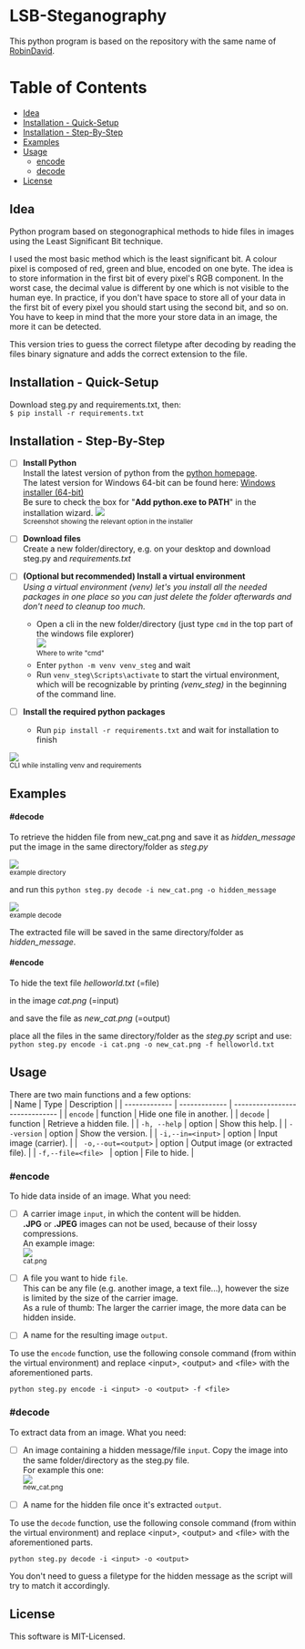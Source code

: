 ﻿# LSB-Steganography
This python program is based on the repository with the same name of [RobinDavid](https://github.com/RobinDavid/LSB-Steganography/blob/master/README.md#lsb-steganography).

# Table of Contents
- [Idea](#idea)
- [Installation - Quick-Setup](#installation---quick-setup)
- [Installation - Step-By-Step](#installation---step-by-step)
- [Examples](#examples)
- [Usage](#usage)
  * [encode](#encode)
  * [decode](#decode)
- [License](#license)

## Idea
Python program based on stegonographical methods to hide files in images using the Least Significant Bit technique.

I used the most basic method which is the least significant bit. A colour pixel is composed of red, green and blue, encoded on one byte. The idea is to store information in the first bit of every pixel's RGB component. In the worst case, the decimal value is different by one which is not visible to the human eye. In practice, if you don't have space to store all of your data in the first bit of every pixel you should start using the second bit, and so on. You have to keep in mind that the more your store data in an image, the more it can be detected.

This version tries to guess the correct filetype after decoding by reading the files binary signature and adds the correct extension to the file.

## Installation - Quick-Setup

Download steg.py and requirements.txt, then:  
`$ pip install -r requirements.txt`


## Installation - Step-By-Step
- [ ] **Install Python**  
Install the latest version of python from the [python homepage](https://www.python.org/downloads/).  
The latest version for Windows 64-bit can be found here: [Windows installer (64-bit)](https://www.python.org/ftp/python/3.13.0/python-3.13.0-amd64.exe)  
Be sure to check the box for "**Add python.exe to PATH**" in the installation wizard.
![](https://github.com/Yeltsa-Kcir/stegano_files/blob/main/md_images/AddToPath.PNG)  
<sup>Screenshot showing the relevant option in the installer</sup>  

- [ ] **Download files**  
Create a new folder/directory, e.g. on your desktop and download steg.py and _requirements.txt_

- [ ] **(Optional but recommended) Install a virtual environment**  
*Using a virtual environment (venv) let's you install all the needed packages in one place so you can just delete the folder afterwards and don't need to cleanup too much.*
	- Open a cli in the new folder/directory (just type `cmd` in the top part of the windows file explorer)   
![](https://github.com/Yeltsa-Kcir/stegano_files/blob/main/md_images/CmdAtTop.PNG)  
<sup>Where to write "cmd"</sup>  
	- Enter `python -m venv venv_steg` and wait  
	- Run `venv_steg\Scripts\activate` 
	to start the virtual environment, which will be recognizable by printing _(venv_steg)_ in the beginning of the command line.  
- [ ] **Install the required python packages**  
	-  Run `pip install -r requirements.txt` and wait for installation to finish

![](https://github.com/Yeltsa-Kcir/stegano_files/blob/main/md_images/Venv.PNG)  
<sup>CLI while installing venv and requirements</sup>  

## Examples

#### #decode
To retrieve the hidden file from new_cat.png and save it as _hidden_message_ put the image in the same directory/folder as _steg_._py_

![](https://github.com/Yeltsa-Kcir/stegano_files/blob/main/md_images/directory_view.PNG)  
<sup>example directory</sup> 

and run this
`python steg.py decode -i new_cat.png -o hidden_message`  

![](https://github.com/Yeltsa-Kcir/stegano_files/blob/main/md_images/example_decode.PNG)  
<sup>example decode</sup> 

The extracted file will be saved in the same directory/folder as _hidden_message_.


#### #encode
To hide the text file _helloworld.txt_ (=file)

in the image _cat.png_ (=input)

and save the file as _new_cat.png_ (=output)

place all the files in the same directory/folder as the _steg_._py_ script and use: 
`python steg.py encode -i cat.png -o new_cat.png -f helloworld.txt`  


## Usage

There are two main functions and a few options:  
| Name | Type | Description                    |
| ------------- | ------------- | ------------------------------ |
| `encode`      | function | Hide one file in another.       |
| `decode`   | function | Retrieve a hidden file.       |
| `-h, --help`   | option | Show this help.       |
| `--version`   | option | Show the version.       |
| `-i,--in=<input>`   | option | Input image (carrier).       |
| ` -o,--out=<output>`   | option | Output image (or extracted file).       |
| `-f,--file=<file> `   | option |  File to hide.       |


### #encode

To hide data inside of an image. What you need:  
- [ ] A carrier image `input`, in which the content will be hidden.  
      **.JPG** or **.JPEG** images can not be used, because of their lossy compressions.  
      An example image:  
![](https://github.com/Yeltsa-Kcir/stegano_files/blob/main/md_images/cat.png)  
<sup>cat.png</sup>  
- [ ] A file you want to hide `file`.  
      This can be any file (e.g. another image, a text file...), however the size is limited by the size of the carrier image.  
      As a rule of thumb: The larger the carrier image, the more data can be hidden inside.

- [ ] A name for the resulting image `output`.

To use the `encode` function, use the following console command (from within the virtual environment) and replace \<input\>, \<output\> and \<file\> with the aforementioned parts. 

`python steg.py encode -i <input> -o <output> -f <file>`
  

### #decode
To extract data from an image. What you need:  
- [ ] An image containing a hidden message/file `input`. Copy the image into the same folder/directory as the steg.py file.   
      For example this one:  
![](https://github.com/Yeltsa-Kcir/stegano_files/blob/main/md_images/new_cat.png)  
<sup>new_cat.png</sup>  


- [ ] A name for the hidden file once it's extracted `output`. 

To use the `decode` function, use the following console command (from within the virtual environment) and replace \<input\>, \<output\> and \<file\> with the aforementioned parts. 

`python steg.py decode -i <input> -o <output>`

You don't need to guess a filetype for the hidden message as the script will try to match it accordingly. 


## License

[](https://github.com/RobinDavid/LSB-Steganography/blob/master/README.md#license)

This software is MIT-Licensed.
